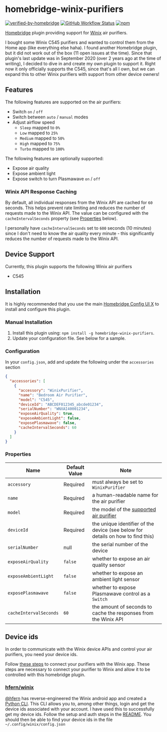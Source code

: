 # homebridge-winix-purifiers

[![verified-by-homebridge](https://badgen.net/badge/homebridge/verified/purple)](https://github.com/homebridge/homebridge/wiki/Verified-Plugins)
[![GitHub Workflow Status](https://img.shields.io/github/actions/workflow/status/regaw-leinad/homebridge-winix-purifiers/build.yml)](https://github.com/regaw-leinad/homebridge-winix-purifiers/actions)
[![npm](https://img.shields.io/npm/dt/homebridge-winix-purifiers)](https://www.npmjs.com/package/homebridge-winix-purifiers)

[Homebridge](https://homebridge.io) plugin providing support for [Winix](https://www.winixamerica.com) air purifiers.

I bought some Winix C545 purifiers and wanted to control them from the Home app (like everything else haha). I found
another Homebridge plugin, but it did not work out of the box (11 open issues at the time). Since that plugin's last
update was in September 2020 (over 2 years ago at the time of writing), I decided to dive in and create my own plugin to
support it. Right now it only officially supports the C545, since that's all I own, but we can expand this to other
Winix purifiers with support from other device owners!

## Features

The following features are supported on the air purifiers:

* Switch `on` / `off`
* Switch between `auto` / `manual` modes
* Adjust airflow speed
    * `Sleep` mapped to `0%`
    * `Low` mapped to `25%`
    * `Medium` mapped to `50%`
    * `High` mapped to `75%`
    * `Turbo` mapped to `100%`

The following features are optionally supported:

* Expose air quality
* Expose ambient light
* Expose switch to turn Plasmawave `on` / `off`

### Winix API Response Caching

By default, all individual responses from the Winix API are cached for `60` seconds. This helps prevent rate limiting
and reduces the number of requests made to the Winix API. The value can be configured with the `cacheIntervalSeconds`
property (see [Properties](#properties) below).

I personally have `cacheIntervalSeconds` set to `600` seconds (10 minutes) since I don't need to know the air quality
every minute - this significantly reduces the number of requests made to the Winix API.

## Device Support

Currently, this plugin supports the following Winix air purifiers

* C545

## Installation

It is highly recommended that you use the
main [Homebridge Config UI X](https://www.npmjs.com/package/homebridge-config-ui-x) to install and configure this
plugin.

### Manual Installation

1. Install this plugin using: `npm install -g homebridge-winix-purifiers`.
2. Update your configuration file. See below for a sample.

### Configuration

In your `config.json`, add and update the following under the `accessories` section

```json
{
  "accessories": [
    {
      "accessory": "WinixPurifier",
      "name": "Bedroom Air Purifier",
      "model": "C545",
      "deviceId": "ABCDEF012345_abcde01234",
      "serialNumber": "WNXAI40001234",
      "exposeAirQuality": true,
      "exposeAmbientLight": false,
      "exposePlasmawave": false,
      "cacheIntervalSeconds": 60
    }
  ]
}
```

### Properties

| Name                   | Default Value | Note                                                                            |
|------------------------|---------------|---------------------------------------------------------------------------------|
| `accessory`            | Required      | must always be set to `WinixPurifier`                                           |
| `name`                 | Required      | a human-readable name for the air purifier                                      |
| `model`                | Required      | the model of the [supported air purifier](#Device-Support)                      |
| `deviceId`             | Required      | the unique identifier of the device (see below for details on how to find this) |
| `serialNumber`         | null          | the serial number of the device                                                 |
| `exposeAirQuality`     | `false`       | whether to expose an air quality sensor                                         |
| `exposeAmbientLight`   | `false`       | whether to expose an ambient light sensor                                       |
| `exposePlasmawave`     | `false`       | whether to expose Plasmawave control as a `Switch`                              |
| `cacheIntervalSeconds` | `60`          | the amount of seconds to cache the responses from the Winix API                 |

## Device ids

In order to communicate with the Winix device APIs and control your air purifiers, you need your device ids.

Follow [these steps](https://www.winixamerica.com/2021/11/04/winix-smart-app/) to connect your purifiers with the Winix
app. These steps are necessary to connect your purifier to Winix and allow it to be controlled with this homebridge
plugin.

### [hfern/winix](https://github.com/hfern/winix)

[@hfern](https://github.com/hfern) has reverse-engineered the Winix android app and created
a [Python CLI](https://github.com/hfern/winix). This CLI allows you to, among other things, login and get the device
ids associated with your account. I have used this to successfully get my device ids. Follow the setup and auth steps
in the [README](https://github.com/hfern/winix/blob/master/README.md). You should then be able to find your device ids
in the file `~/.config/winix/config.json`

